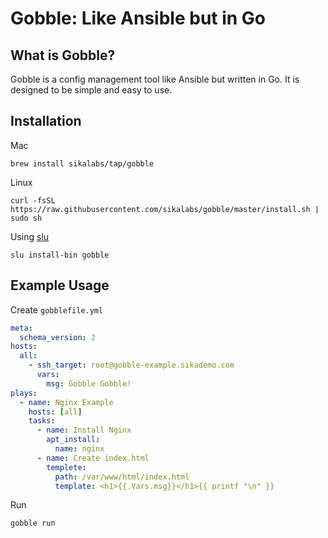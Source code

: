 # Gobble: Like Ansible but in Go

## What is Gobble?

Gobble is a config management tool like Ansible but written in Go. It is designed to be simple and easy to use.

## Installation

Mac

```
brew install sikalabs/tap/gobble
```

Linux

```
curl -fsSL https://raw.githubusercontent.com/sikalabs/gobble/master/install.sh | sudo sh
```

Using [slu](https://github.com/sikalabs/slu)

```
slu install-bin gobble
```

## Example Usage

Create `gobblefile.yml`

```yaml
meta:
  schema_version: 2
hosts:
  all:
    - ssh_target: root@gobble-example.sikademo.com
      vars:
        msg: Gobble Gobble!
plays:
  - name: Nginx Example
    hosts: [all]
    tasks:
      - name: Install Nginx
        apt_install:
          name: nginx
      - name: Create index.html
        templete:
          path: /var/www/html/index.html
          template: <h1>{{.Vars.msg}}</h1>{{ printf "\n" }}
```

Run

```
gobble run
```

